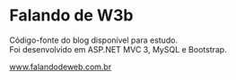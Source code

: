 <h1>Falando de W3b</h1>

<p>
Código-fonte do blog disponível para estudo.
<br />
Foi desenvolvido em ASP.NET MVC 3, MySQL e Bootstrap.
</p>
<p>
<a href="http://www.falandodeweb.com.br">www.falandodeweb.com.br</a>
</p>
